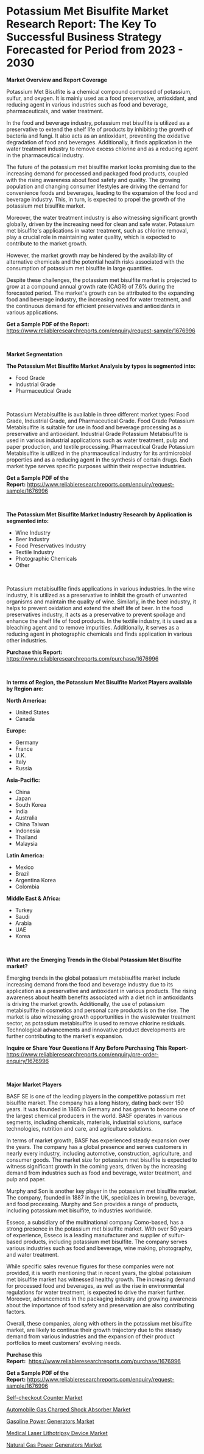 <p><h1>Potassium Met Bisulfite Market Research Report: The Key To Successful Business Strategy Forecasted for Period from 2023 - 2030</h1></p><p><strong>Market Overview and Report Coverage</strong></p>
<p><p>Potassium Met Bisulfite is a chemical compound composed of potassium, sulfur, and oxygen. It is mainly used as a food preservative, antioxidant, and reducing agent in various industries such as food and beverage, pharmaceuticals, and water treatment.</p><p>In the food and beverage industry, potassium met bisulfite is utilized as a preservative to extend the shelf life of products by inhibiting the growth of bacteria and fungi. It also acts as an antioxidant, preventing the oxidative degradation of food and beverages. Additionally, it finds application in the water treatment industry to remove excess chlorine and as a reducing agent in the pharmaceutical industry.</p><p>The future of the potassium met bisulfite market looks promising due to the increasing demand for processed and packaged food products, coupled with the rising awareness about food safety and quality. The growing population and changing consumer lifestyles are driving the demand for convenience foods and beverages, leading to the expansion of the food and beverage industry. This, in turn, is expected to propel the growth of the potassium met bisulfite market.</p><p>Moreover, the water treatment industry is also witnessing significant growth globally, driven by the increasing need for clean and safe water. Potassium met bisulfite's applications in water treatment, such as chlorine removal, play a crucial role in maintaining water quality, which is expected to contribute to the market growth.</p><p>However, the market growth may be hindered by the availability of alternative chemicals and the potential health risks associated with the consumption of potassium met bisulfite in large quantities.</p><p>Despite these challenges, the potassium met bisulfite market is projected to grow at a compound annual growth rate (CAGR) of 7.6% during the forecasted period. The market's growth can be attributed to the expanding food and beverage industry, the increasing need for water treatment, and the continuous demand for efficient preservatives and antioxidants in various applications.</p></p>
<p><strong>Get a Sample PDF of the Report:</strong> <a href="https://www.reliableresearchreports.com/enquiry/request-sample/1676996">https://www.reliableresearchreports.com/enquiry/request-sample/1676996</a></p>
<p>&nbsp;</p>
<p><strong>Market Segmentation</strong></p>
<p><strong>The Potassium Met Bisulfite Market Analysis by types is segmented into:</strong></p>
<p><ul><li>Food Grade</li><li>Industrial Grade</li><li>Pharmaceutical Grade</li></ul></p>
<p>&nbsp;</p>
<p><p>Potassium Metabisulfite is available in three different market types: Food Grade, Industrial Grade, and Pharmaceutical Grade. Food Grade Potassium Metabisulfite is suitable for use in food and beverage processing as a preservative and antioxidant. Industrial Grade Potassium Metabisulfite is used in various industrial applications such as water treatment, pulp and paper production, and textile processing. Pharmaceutical Grade Potassium Metabisulfite is utilized in the pharmaceutical industry for its antimicrobial properties and as a reducing agent in the synthesis of certain drugs. Each market type serves specific purposes within their respective industries.</p></p>
<p><strong>Get a Sample PDF of the Report:</strong>&nbsp;<a href="https://www.reliableresearchreports.com/enquiry/request-sample/1676996">https://www.reliableresearchreports.com/enquiry/request-sample/1676996</a></p>
<p>&nbsp;</p>
<p><strong>The Potassium Met Bisulfite Market Industry Research by Application is segmented into:</strong></p>
<p><ul><li>Wine Industry</li><li>Beer Industry</li><li>Food Preservatives Industry</li><li>Textile Industry</li><li>Photographic Chemicals</li><li>Other</li></ul></p>
<p>&nbsp;</p>
<p><p>Potassium metabisulfite finds applications in various industries. In the wine industry, it is utilized as a preservative to inhibit the growth of unwanted organisms and maintain the quality of wine. Similarly, in the beer industry, it helps to prevent oxidation and extend the shelf life of beer. In the food preservatives industry, it acts as a preservative to prevent spoilage and enhance the shelf life of food products. In the textile industry, it is used as a bleaching agent and to remove impurities. Additionally, it serves as a reducing agent in photographic chemicals and finds application in various other industries.</p></p>
<p><strong>Purchase this Report:</strong>&nbsp; <a href="https://www.reliableresearchreports.com/purchase/1676996">https://www.reliableresearchreports.com/purchase/1676996</a></p>
<p>&nbsp;</p>
<p><strong>In terms of Region, the Potassium Met Bisulfite Market Players available by Region are:</strong></p>
<p>
    <p> <strong> North America: </strong>
        <ul>
            <li>United States</li>
            <li>Canada</li>
        </ul>
        </p> 
    <p> <strong> Europe: </strong>
        <ul>
            <li>Germany</li>
            <li>France</li>
            <li>U.K.</li>
            <li>Italy</li>
            <li>Russia</li>
        </ul>
        </p> 
    <p> <strong> Asia-Pacific: </strong>
        <ul>
            <li>China</li>
            <li>Japan</li>
            <li>South Korea</li>
            <li>India</li>
            <li>Australia</li>
            <li>China Taiwan</li>
            <li>Indonesia</li>
            <li>Thailand</li>
            <li>Malaysia</li>
        </ul>
        </p> 
    <p> <strong> Latin America: </strong>
        <ul>
            <li>Mexico</li>
            <li>Brazil</li>
            <li>Argentina Korea</li>
            <li>Colombia</li>
        </ul>
        </p> 
    <p> <strong> Middle East & Africa: </strong>
        <ul>
            <li>Turkey</li>
            <li>Saudi</li>
            <li>Arabia</li>
            <li>UAE</li>
            <li>Korea</li>
        </ul>
    </p>
    </p>
<p>&nbsp;</p>
<p><strong>What are the Emerging Trends in the Global Potassium Met Bisulfite market?</strong></p>
<p><p>Emerging trends in the global potassium metabisulfite market include increasing demand from the food and beverage industry due to its application as a preservative and antioxidant in various products. The rising awareness about health benefits associated with a diet rich in antioxidants is driving the market growth. Additionally, the use of potassium metabisulfite in cosmetics and personal care products is on the rise. The market is also witnessing growth opportunities in the wastewater treatment sector, as potassium metabisulfite is used to remove chlorine residuals. Technological advancements and innovative product developments are further contributing to the market's expansion.</p></p>
<p><strong>Inquire or Share Your Questions If Any Before Purchasing This Report</strong>- <a href="https://www.reliableresearchreports.com/enquiry/pre-order-enquiry/1676996">https://www.reliableresearchreports.com/enquiry/pre-order-enquiry/1676996</a></p>
<p>&nbsp;</p>
<p><strong>Major Market Players</strong></p>
<p><p>BASF SE is one of the leading players in the competitive potassium met bisulfite market. The company has a long history, dating back over 150 years. It was founded in 1865 in Germany and has grown to become one of the largest chemical producers in the world. BASF operates in various segments, including chemicals, materials, industrial solutions, surface technologies, nutrition and care, and agriculture solutions.</p><p>In terms of market growth, BASF has experienced steady expansion over the years. The company has a global presence and serves customers in nearly every industry, including automotive, construction, agriculture, and consumer goods. The market size for potassium met bisulfite is expected to witness significant growth in the coming years, driven by the increasing demand from industries such as food and beverage, water treatment, and pulp and paper.</p><p>Murphy and Son is another key player in the potassium met bisulfite market. The company, founded in 1887 in the UK, specializes in brewing, beverage, and food processing. Murphy and Son provides a range of products, including potassium met bisulfite, to industries worldwide.</p><p>Esseco, a subsidiary of the multinational company Como-based, has a strong presence in the potassium met bisulfite market. With over 50 years of experience, Esseco is a leading manufacturer and supplier of sulfur-based products, including potassium met bisulfite. The company serves various industries such as food and beverage, wine making, photography, and water treatment.</p><p>While specific sales revenue figures for these companies were not provided, it is worth mentioning that in recent years, the global potassium met bisulfite market has witnessed healthy growth. The increasing demand for processed food and beverages, as well as the rise in environmental regulations for water treatment, is expected to drive the market further. Moreover, advancements in the packaging industry and growing awareness about the importance of food safety and preservation are also contributing factors.</p><p>Overall, these companies, along with others in the potassium met bisulfite market, are likely to continue their growth trajectory due to the steady demand from various industries and the expansion of their product portfolios to meet customers' evolving needs.</p></p>
<p><strong>Purchase this Report:</strong>&nbsp;&nbsp;<a href="https://www.reliableresearchreports.com/purchase/1676996">https://www.reliableresearchreports.com/purchase/1676996</a></p>
<p></p>
<p><strong>Get a Sample PDF of the Report:</strong>&nbsp;<a href="https://www.reliableresearchreports.com/enquiry/request-sample/1676996">https://www.reliableresearchreports.com/enquiry/request-sample/1676996</a></p>
<p><p><a href="https://www.linkedin.com/pulse/self-checkout-counter-market-size-share-global-analysis/">Self-checkout Counter Market</a></p><p><a href="https://www.linkedin.com/pulse/automobile-gas-charged-shock-absorber-market-size-share/">Automobile Gas Charged Shock Absorber Market</a></p><p><a href="https://medium.com/@moribenton733320/gasoline-power-generators-market-size-growth-forecast-2023-2030-fc89ba595958">Gasoline Power Generators Market</a></p><p><a href="https://www.linkedin.com/pulse/medical-laser-lithotripsy-device-market-size-share/">Medical Laser Lithotripsy Device Market</a></p><p><a href="https://medium.com/@jerez43343/natural-gas-power-generators-market-size-growth-forecast-2023-2030-6fe9f1449c8d">Natural Gas Power Generators Market</a></p></p>